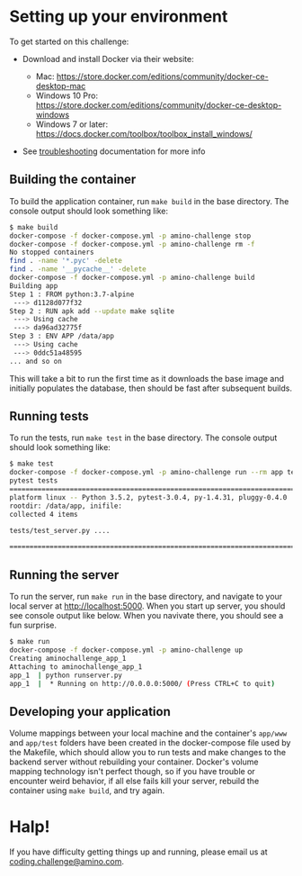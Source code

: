 # Setting up your environment

To get started on this challenge:

- Download and install Docker via their website:
    - Mac: https://store.docker.com/editions/community/docker-ce-desktop-mac
    - Windows 10 Pro: https://store.docker.com/editions/community/docker-ce-desktop-windows
    - Windows 7 or later: https://docs.docker.com/toolbox/toolbox_install_windows/

- See [troubleshooting](./help.md) documentation for more info

## Building the container

To build the application container, run `make build` in the base directory. The console output should look something like:

```bash
$ make build
docker-compose -f docker-compose.yml -p amino-challenge stop
docker-compose -f docker-compose.yml -p amino-challenge rm -f
No stopped containers
find . -name '*.pyc' -delete
find . -name '__pycache__' -delete
docker-compose -f docker-compose.yml -p amino-challenge build
Building app
Step 1 : FROM python:3.7-alpine
 ---> d1128d077f32
Step 2 : RUN apk add --update make sqlite
 ---> Using cache
 ---> da96ad32775f
Step 3 : ENV APP /data/app
 ---> Using cache
 ---> 0ddc51a48595
... and so on
```

This will take a bit to run the first time as it downloads the base image and initially populates the database, then should be fast after subsequent builds.

## Running tests
To run the tests, run `make test` in the base directory. The console output should look something like:

```bash
$ make test
docker-compose -f docker-compose.yml -p amino-challenge run --rm app test
pytest tests
========================================================================== test session starts ===========================================================================
platform linux -- Python 3.5.2, pytest-3.0.4, py-1.4.31, pluggy-0.4.0
rootdir: /data/app, inifile:
collected 4 items

tests/test_server.py ....

======================================================================== 4 passed in 0.40 seconds ========================================================================
```

## Running the server
To run the server, run `make run` in the base directory, and navigate to your local server at [http://localhost:5000](http://localhost:5000). 
When you start up server, you should see console output like below. When you navivate there, you should see a fun surprise.

```bash
$ make run
docker-compose -f docker-compose.yml -p amino-challenge up
Creating aminochallenge_app_1
Attaching to aminochallenge_app_1
app_1  | python runserver.py
app_1  |  * Running on http://0.0.0.0:5000/ (Press CTRL+C to quit)
```

## Developing your application

Volume mappings between your local machine and the container's `app/www` and `app/test` folders have been created in the docker-compose file used by the Makefile, which should allow you to run tests and make changes to the backend server without rebuilding your container. Docker's volume mapping technology isn't perfect though, so if you have trouble or encounter weird behavior, if all else fails kill your server, rebuild the container using `make build`, and try again.


# Halp!

If you have difficulty getting things up and running, please email us at [coding.challenge@amino.com](mailto:coding.challenge@amino.com).